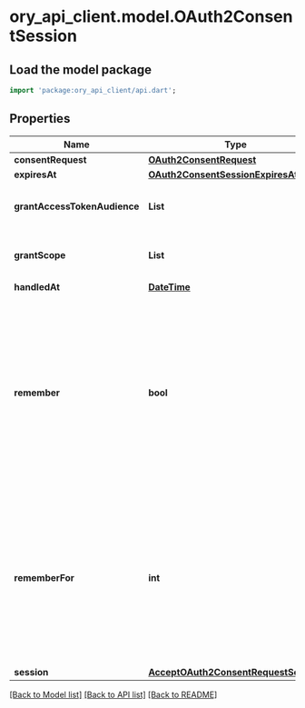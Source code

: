 # ory_api_client.model.OAuth2ConsentSession

## Load the model package
```dart
import 'package:ory_api_client/api.dart';
```

## Properties
Name | Type | Description | Notes
------------ | ------------- | ------------- | -------------
**consentRequest** | [**OAuth2ConsentRequest**](OAuth2ConsentRequest.md) |  | [optional] 
**expiresAt** | [**OAuth2ConsentSessionExpiresAt**](OAuth2ConsentSessionExpiresAt.md) |  | [optional] 
**grantAccessTokenAudience** | **List<String>** |  | [optional] [default to const []]
**grantScope** | **List<String>** |  | [optional] [default to const []]
**handledAt** | [**DateTime**](DateTime.md) |  | [optional] 
**remember** | **bool** | Remember Consent  Remember, if set to true, tells ORY Hydra to remember this consent authorization and reuse it if the same client asks the same user for the same, or a subset of, scope. | [optional] 
**rememberFor** | **int** | Remember Consent For  RememberFor sets how long the consent authorization should be remembered for in seconds. If set to `0`, the authorization will be remembered indefinitely. | [optional] 
**session** | [**AcceptOAuth2ConsentRequestSession**](AcceptOAuth2ConsentRequestSession.md) |  | [optional] 

[[Back to Model list]](../README.md#documentation-for-models) [[Back to API list]](../README.md#documentation-for-api-endpoints) [[Back to README]](../README.md)


